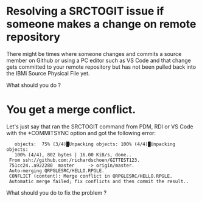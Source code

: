 # Resolving a SRCTOGIT issue if someone makes a change on remote repository
There might be times where someone changes and commits a source member on Github or using a PC editor such as VS Code and that change gets committed to your remote repository but has not been pulled back into the IBMi Source Physical File yet.    

What should you do ?

# You get a merge conflict.
Let's just say that ran the SRCTOGIT command from PDM, RDI or VS Code with the *COMMITSYNC option and got the following error:
```
   objects:  75% (3/4)█Unpacking objects: 100% (4/4)█Unpacking objects: 
   100% (4/4), 802 bytes | 16.00 KiB/s, done..                          
 From ssh://github.com:/richardschoen/GITTEST123.                       
 751cc24..a922280  master     -> origin/master.                         
 Auto-merging QRPGLESRC/HELLO.RPGLE.                                    
 CONFLICT (content): Merge conflict in QRPGLESRC/HELLO.RPGLE.           
 Automatic merge failed; fix conflicts and then commit the result..
```

What should you do to fix the problem ?





